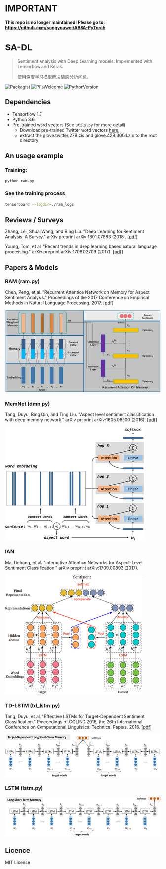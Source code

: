 # IMPORTANT

**This repo is no longer maintained! Please go to: <https://github.com/songyouwei/ABSA-PyTorch>**

# SA-DL

> Sentiment Analysis with Deep Learning models. Implemented with Tensorflow and Keras.
>
> 使用深度学习模型解决情感分析问题。

![Packagist](https://img.shields.io/packagist/l/doctrine/orm.svg) ![PRsWelcome](https://img.shields.io/badge/PRs-welcome-brightgreen.svg) ![PythonVersion](https://img.shields.io/pypi/pyversions/Django.svg)

## Dependencies

* Tensorflow 1.7
* Python 3.6
* Pre-trained word vectors (See `utils.py` for more detail)
  * Download pre-trained Twitter word vectors [here](https://github.com/stanfordnlp/GloVe#download-pre-trained-word-vectors),
  * extract the [glove.twitter.27B.zip](http://nlp.stanford.edu/data/wordvecs/glove.twitter.27B.zip) and [glove.42B.300d.zip](http://nlp.stanford.edu/data/wordvecs/glove.42B.300d.zip) to the root directory

## An usage example

### Training:

```sh
python ram.py
```

### See the training process

```sh
tensorboard --logdir=./ram_logs
```


## Reviews / Surveys

Zhang, Lei, Shuai Wang, and Bing Liu. "Deep Learning for Sentiment Analysis: A Survey." arXiv preprint arXiv:1801.07883 (2018). [[pdf]](https://arxiv.org/pdf/1801.07883)

Young, Tom, et al. "Recent trends in deep learning based natural language processing." arXiv preprint arXiv:1708.02709 (2017). [[pdf]](https://arxiv.org/pdf/1708.02709)


## Papers & Models

### RAM (ram.py)
Chen, Peng, et al. "Recurrent Attention Network on Memory for Aspect Sentiment Analysis." Proceedings of the 2017 Conference on Empirical Methods in Natural Language Processing. 2017. [[pdf]](http://www.aclweb.org/anthology/D17-1047)

![ram](assets/ram.png)


### MemNet (dmn.py)
Tang, Duyu, Bing Qin, and Ting Liu. "Aspect level sentiment classification with deep memory network." arXiv preprint arXiv:1605.08900 (2016). [[pdf]](https://arxiv.org/pdf/1605.08900)

![memnet](assets/memnet.png)


### IAN
Ma, Dehong, et al. "Interactive Attention Networks for Aspect-Level Sentiment Classification." arXiv preprint arXiv:1709.00893 (2017).

![han](assets/han.png)


### TD-LSTM (td_lstm.py)

Tang, Duyu, et al. "Effective LSTMs for Target-Dependent Sentiment Classification." Proceedings of COLING 2016, the 26th International Conference on Computational Linguistics: Technical Papers. 2016. [[pdf]](https://arxiv.org/pdf/1512.01100)

![td-lstm](assets/td-lstm.png)


### LSTM (lstm.py)

![lstm](assets/lstm.png)


## Licence

MIT License